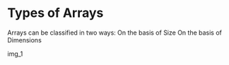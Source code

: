 # Types of Arrays

Arrays can be classified in two ways:
  On the basis of Size
  On the basis of Dimensions

img_1

